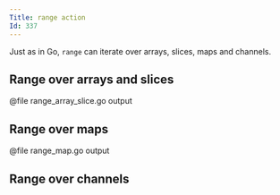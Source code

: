 ```yaml
---
Title: range action
Id: 337
---
```


Just as in Go, `range` can iterate over arrays, slices, maps and channels.

## Range over arrays and slices

@file range_array_slice.go output

## Range over maps

@file range_map.go output

## Range over channels

